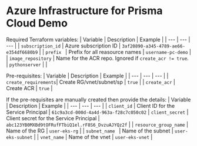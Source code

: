 # Azure Infrastructure for Prisma Cloud Demo
Required Terraform variables:
| Variable | Description | Example |
| --- | --- | --- |
| `subscription_id` | Azure subscription ID | `3af20890-a345-4789-ae66-e354df6680b9` |
| `prefix ` | Prefix for all reasource names | `username-pc-demo` | 
| `image_repository` | Name for the ACR repo. Ignored if `create_acr != true`. | `pythonserver` |
|

Pre-requisites:
| Variable | Description | Example |
| --- | --- | --- |
| `create_requirements`| Create RG/vnet/subnet/sp | `true` |
| `create_acr` | Create ACR | `true` |

If the pre-requisites are manually created then provide the details:
| Variable | Description | Example |
| --- | --- | --- |
| `client_id` | Client ID for the Service Principal |  `61c9a3cd-000d-4a4d-963a-f28c7c050c02`
| `client_secret` | Client secret for the Service Principal | `abc123YB0MXBd9tOFRufFTbiQ1el.rF8S6_DvzuAJYQz2f` |
| `resource_group_name` | Name of the RG | `user-eks-rg` |
| `subnet_name ` | Name of the subnet | `user-eks-subnet` |
| `vnet_name` | Name of the vnet | `user-eks-vnet` |
